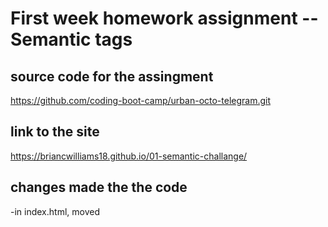 # First week homework assignment -- Semantic tags

## source code for the assingment
https://github.com/coding-boot-camp/urban-octo-telegram.git

## link to the site
https://briancwilliams18.github.io/01-semantic-challange/

## changes made the the code
-in index.html, moved <title> up from line 7 to 6 so the heading is in sequential order.

-changed all div elements to semantic elements, including header main section aside img footer 

-removed unnessasary id attributes git 

-in css, removed repeated styles and created new classes to help, such as .card and .benefit, and adjusted the html to match the new classes.

-removed unnessasary id tags from lines 43, 36

-added alt attributes to all images 

-changed <title> to read as "Horisen" instead of "Website"

## Screenshots

!["a screenshot of the Top of the hersion social media website.">](assets\images\Screenshot Top.png)

!["a screenshot of the bottom of the hersion social media website.">](assets\images\Screenshot Bottom.png)git 